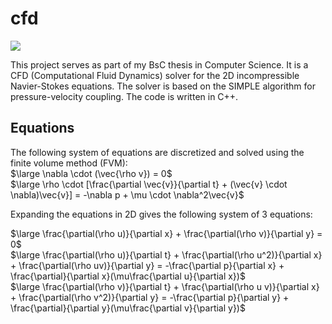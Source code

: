 # cfd

<a target="_blank" href="https://www.paypal.com/donate/?hosted_button_id=J65KNQYEK88ML">
  <img src="https://img.shields.io/badge/Donate-PayPal-green.svg">
</a>

This project serves as part of my BsC thesis in Computer Science. It is a CFD (Computational Fluid Dynamics) solver for
the 2D incompressible Navier-Stokes equations. The solver is based on the SIMPLE
algorithm for pressure-velocity coupling. The code is written in C++.

## Equations

The following system of equations are discretized and solved using the finite volume method (FVM):  
$\large \nabla \cdot (\vec{\rho v}) = 0$  
$\large \rho \cdot [\frac{\partial \vec{v}}{\partial t} + (\vec{v} \cdot \nabla)\vec{v}] = -\nabla p + \mu \cdot \nabla^2\vec{v}$

Expanding the equations in 2D gives the following system of 3 equations:

$\large \frac{\partial(\rho u)}{\partial x} + \frac{\partial(\rho v)}{\partial y} = 0$  
$\large \frac{\partial(\rho u)}{\partial t} + \frac{\partial(\rho u^2)}{\partial x} + \frac{\partial(\rho uv)}{\partial y} = -\frac{\partial p}{\partial x} + \frac{\partial}{\partial x}(\mu\frac{\partial u}{\partial x})$  
$\large \frac{\partial(\rho v)}{\partial t} + \frac{\partial(\rho u v)}{\partial x} + \frac{\partial(\rho v^2)}{\partial y} = -\frac{\partial p}{\partial y} + \frac{\partial}{\partial y}(\mu\frac{\partial v}{\partial y})$